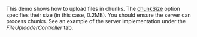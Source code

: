 This demo shows how to&nbsp;upload files in&nbsp;chunks. The [chunkSize](/Documentation/ApiReference/UI_Widgets/dxFileUploader/Configuration/#chunkSize) option specifies their size (in&nbsp;this case, 0.2MB). You should ensure the server can process chunks. See an&nbsp;example of&nbsp;the server implementation under the *FileUploaderController* tab.